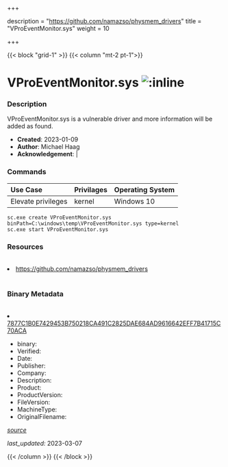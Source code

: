 +++

description = "https://github.com/namazso/physmem_drivers"
title = "VProEventMonitor.sys"
weight = 10

+++


{{< block "grid-1" >}}
{{< column "mt-2 pt-1">}}




# VProEventMonitor.sys ![:inline](/images/twitter_verified.png) 



### Description


VProEventMonitor.sys is a vulnerable driver and more information will be added as found.


- **Created**: 2023-01-09
- **Author**: Michael Haag
- **Acknowledgement**:  | [](https://twitter.com/)

### Commands

| Use Case | Privilages | Operating System | 
|:---- | ---- | ---- |
| Elevate privileges | kernel | Windows 10 |

```
sc.exe create VProEventMonitor.sys binPath=C:\windows\temp\VProEventMonitor.sys type=kernel
sc.exe start VProEventMonitor.sys
```

### Resources
<br>


<li><a href=" https://github.com/namazso/physmem_drivers"> https://github.com/namazso/physmem_drivers</a></li>


<br>


### Binary Metadata
<br>



<li><a href="https://www.virustotal.com/gui/file/7877C1B0E7429453B750218CA491C2825DAE684AD9616642EFF7B41715C70ACA">7877C1B0E7429453B750218CA491C2825DAE684AD9616642EFF7B41715C70ACA</a></li>



- binary: 
- Verified: 
- Date: 
- Publisher: 
- Company: 
- Description: 
- Product: 
- ProductVersion: 
- FileVersion: 
- MachineType: 
- OriginalFilename: 

[*source*](https://github.com/magicsword-io/LOLDrivers/tree/main/yaml/vproeventmonitor.sys.yml)

*last_updated:* 2023-03-07


{{< /column >}}
{{< /block >}}
